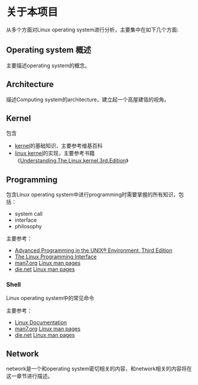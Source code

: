# 关于本项目

从多个方面对Linux operating system进行分析，主要集中在如下几个方面:

## Operating system 概述

主要描述operating system的概念。

## Architecture

描述Computing system的architecture，建立起一个高屋建瓴的视角。

## Kernel

包含

- [kernel](https://en.wikipedia.org/wiki/Kernel_(operating_system))的基础知识，主要参考维基百科
- [linux kernel](https://en.wikipedia.org/wiki/Linux_kernel)的实现，主要参考书籍《[Understanding.The.Linux.kernel.3rd.Edition](https://www.oreilly.com/library/view/understanding-the-linux/0596005652/)》

## Programming

包含Linux operating system中进行programming时需要掌握的所有知识，包括：

- system call
- interface
- philosophy

主要参考：

- [Advanced Programming in the UNIX® Environment, Third Edition](http://www.apuebook.com/toc3e.html)
- [The Linux Programming Interface](http://man7.org/tlpi/index.html)
- [man7.org](http://man7.org/index.html) [Linux man pages](http://man7.org/linux/man-pages/index.html)
- [die.net](https://www.die.net/) [Linux man pages](https://linux.die.net/man/)



### Shell

Linux operating system中的常见命令

主要参考：

- [Linux Documentation](https://linux.die.net/)
- [man7.org](http://man7.org/index.html) [Linux man pages](http://man7.org/linux/man-pages/index.html)
- [die.net](https://www.die.net/) [Linux man pages](https://linux.die.net/man/)



## Network

network是一个和operating system密切相关的内容，和network相关的内容将在这一章节进行描述。